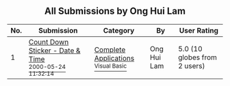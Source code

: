 ﻿<div align="center">

## All Submissions by Ong Hui Lam

</div>

No.  | Submission | Category | By   | User Rating
---- | ---------- | -------- | ---- | -----------
1 | [Count Down Sticker \- Date & Time<br /><sup>2000-05-24 11:32:14</sup>](https://github.com/Planet-Source-Code/ong-hui-lam-count-down-sticker-date-time__1-10979) | [Complete Applications<br /><sup>Visual Basic</sup>](../ByCategory/complete-applications__1-27.md) | Ong Hui Lam | 5.0 (10 globes from 2 users)

